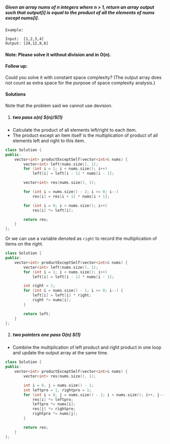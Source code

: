 ##### Given an array nums of n integers where n > 1,  return an array output such that output[i] is equal to the product of all the elements of nums except nums[i].

```
Example:

Input:  [1,2,3,4]
Output: [24,12,8,6]
```

#### Note: Please solve it without division and in O(n).

#### Follow up:
Could you solve it with constant space complexity? (The output array does not count as extra space for the purpose of space complexity analysis.)

#### Solutions

Note that the problem said we cannot use devision.

1. ##### two pass o(n) S(n)/S(1)

- Calculate the product of all elements left/right to each item.
- The product except an item itself is the multiplication of product of all elements left and right to this item.

```cpp
class Solution {
public:
    vector<int> productExceptSelf(vector<int>& nums) {
        vector<int> left(nums.size(), 1);
        for (int i = 1; i < nums.size(); i++)
            left[i] = left[i - 1] * nums[i - 1];

        vector<int> res(nums.size(), 1);

        for (int i = nums.size() - 2; i >= 0; i--)
            res[i] = res[i + 1] * nums[i + 1];

        for (int i = 0; i < nums.size(); i++)
            res[i] *= left[i];

        return res;
    }
};
```

Or we can use a variable denoted as `right` to record the multiplication of items on the right.

```cpp
class Solution {
public:
    vector<int> productExceptSelf(vector<int>& nums) {
        vector<int> left(nums.size(), 1);
        for (int i = 1; i < nums.size(); i++)
            left[i] = left[i - 1] * nums[i - 1];

        int right = 1;
        for (int i = nums.size() - 1; i >= 0; i--) {
            left[i] = left[i] * right;
            right *= nums[i];
        }

        return left;
    }
};
```

2. ##### two pointers one pass O(n) S(1)

- Combine the multiplication of left product and right product in one loop and update the output array at the same time.

```cpp
class Solution {
public:
    vector<int> productExceptSelf(vector<int>& nums) {
        vector<int> res(nums.size(), 1);

        int i = 0, j = nums.size() - 1;
        int leftpro = 1, rightpro = 1;
        for (int i = 0, j = nums.size() - 1; i < nums.size(); i++, j--) {
            res[i] *= leftpro;
            leftpro *= nums[i];
            res[j] *= rightpro;
            rightpro *= nums[j];
        }

        return res;
    }
};
```
